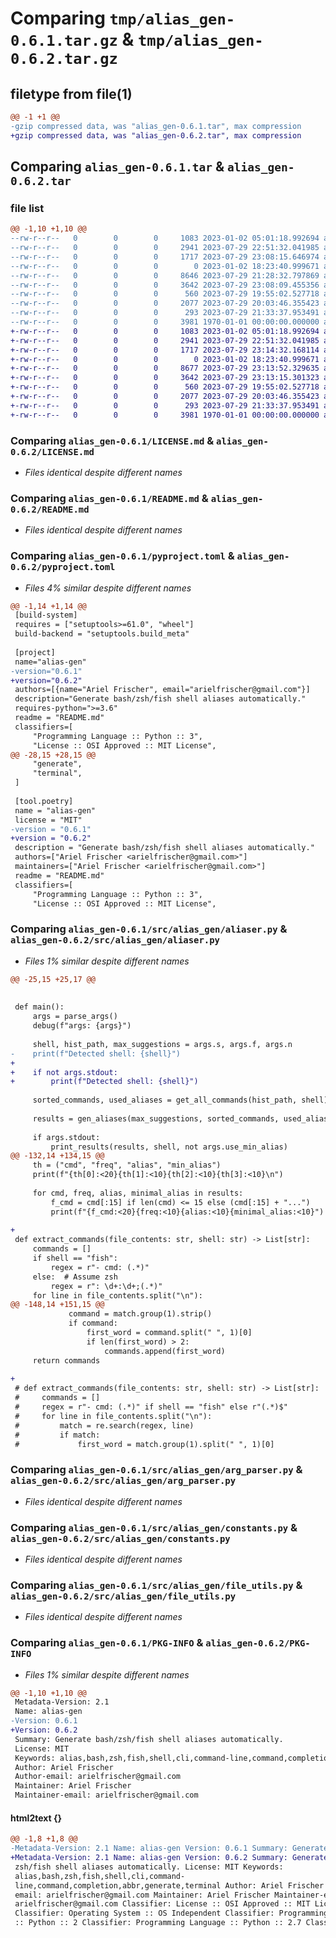 # Comparing `tmp/alias_gen-0.6.1.tar.gz` & `tmp/alias_gen-0.6.2.tar.gz`

## filetype from file(1)

```diff
@@ -1 +1 @@
-gzip compressed data, was "alias_gen-0.6.1.tar", max compression
+gzip compressed data, was "alias_gen-0.6.2.tar", max compression
```

## Comparing `alias_gen-0.6.1.tar` & `alias_gen-0.6.2.tar`

### file list

```diff
@@ -1,10 +1,10 @@
--rw-r--r--   0        0        0     1083 2023-01-02 05:01:18.992694 alias_gen-0.6.1/LICENSE.md
--rw-r--r--   0        0        0     2941 2023-07-29 22:51:32.041985 alias_gen-0.6.1/README.md
--rw-r--r--   0        0        0     1717 2023-07-29 23:08:15.646974 alias_gen-0.6.1/pyproject.toml
--rw-r--r--   0        0        0        0 2023-01-02 18:23:40.999671 alias_gen-0.6.1/src/alias_gen/__init__.py
--rw-r--r--   0        0        0     8646 2023-07-29 21:28:32.797869 alias_gen-0.6.1/src/alias_gen/aliaser.py
--rw-r--r--   0        0        0     3642 2023-07-29 23:08:09.455356 alias_gen-0.6.1/src/alias_gen/arg_parser.py
--rw-r--r--   0        0        0      560 2023-07-29 19:55:02.527718 alias_gen-0.6.1/src/alias_gen/constants.py
--rw-r--r--   0        0        0     2077 2023-07-29 20:03:46.355423 alias_gen-0.6.1/src/alias_gen/file_utils.py
--rw-r--r--   0        0        0      293 2023-07-29 21:33:37.953491 alias_gen-0.6.1/src/alias_gen/logger.py
--rw-r--r--   0        0        0     3981 1970-01-01 00:00:00.000000 alias_gen-0.6.1/PKG-INFO
+-rw-r--r--   0        0        0     1083 2023-01-02 05:01:18.992694 alias_gen-0.6.2/LICENSE.md
+-rw-r--r--   0        0        0     2941 2023-07-29 22:51:32.041985 alias_gen-0.6.2/README.md
+-rw-r--r--   0        0        0     1717 2023-07-29 23:14:32.168114 alias_gen-0.6.2/pyproject.toml
+-rw-r--r--   0        0        0        0 2023-01-02 18:23:40.999671 alias_gen-0.6.2/src/alias_gen/__init__.py
+-rw-r--r--   0        0        0     8677 2023-07-29 23:13:52.329635 alias_gen-0.6.2/src/alias_gen/aliaser.py
+-rw-r--r--   0        0        0     3642 2023-07-29 23:13:15.301323 alias_gen-0.6.2/src/alias_gen/arg_parser.py
+-rw-r--r--   0        0        0      560 2023-07-29 19:55:02.527718 alias_gen-0.6.2/src/alias_gen/constants.py
+-rw-r--r--   0        0        0     2077 2023-07-29 20:03:46.355423 alias_gen-0.6.2/src/alias_gen/file_utils.py
+-rw-r--r--   0        0        0      293 2023-07-29 21:33:37.953491 alias_gen-0.6.2/src/alias_gen/logger.py
+-rw-r--r--   0        0        0     3981 1970-01-01 00:00:00.000000 alias_gen-0.6.2/PKG-INFO
```

### Comparing `alias_gen-0.6.1/LICENSE.md` & `alias_gen-0.6.2/LICENSE.md`

 * *Files identical despite different names*

### Comparing `alias_gen-0.6.1/README.md` & `alias_gen-0.6.2/README.md`

 * *Files identical despite different names*

### Comparing `alias_gen-0.6.1/pyproject.toml` & `alias_gen-0.6.2/pyproject.toml`

 * *Files 4% similar despite different names*

```diff
@@ -1,14 +1,14 @@
 [build-system]
 requires = ["setuptools>=61.0", "wheel"]
 build-backend = "setuptools.build_meta"
 
 [project]
 name="alias-gen"
-version="0.6.1"
+version="0.6.2"
 authors=[{name="Ariel Frischer", email="arielfrischer@gmail.com"}]
 description="Generate bash/zsh/fish shell aliases automatically."
 requires-python=">=3.6"
 readme = "README.md"
 classifiers=[
     "Programming Language :: Python :: 3",
     "License :: OSI Approved :: MIT License",
@@ -28,15 +28,15 @@
     "generate",
     "terminal",
 ]
 
 [tool.poetry]
 name = "alias-gen"
 license = "MIT"
-version = "0.6.1"
+version = "0.6.2"
 description = "Generate bash/zsh/fish shell aliases automatically."
 authors=["Ariel Frischer <arielfrischer@gmail.com>"]
 maintainers=["Ariel Frischer <arielfrischer@gmail.com>"]
 readme = "README.md"
 classifiers=[
     "Programming Language :: Python :: 3",
     "License :: OSI Approved :: MIT License",
```

### Comparing `alias_gen-0.6.1/src/alias_gen/aliaser.py` & `alias_gen-0.6.2/src/alias_gen/aliaser.py`

 * *Files 1% similar despite different names*

```diff
@@ -25,15 +25,17 @@
 
 
 def main():
     args = parse_args()
     debug(f"args: {args}")
 
     shell, hist_path, max_suggestions = args.s, args.f, args.n
-    print(f"Detected shell: {shell}")
+
+    if not args.stdout:
+        print(f"Detected shell: {shell}")
 
     sorted_commands, used_aliases = get_all_commands(hist_path, shell)
 
     results = gen_aliases(max_suggestions, sorted_commands, used_aliases)
 
     if args.stdout:
         print_results(results, shell, not args.use_min_alias)
@@ -132,14 +134,15 @@
     th = ("cmd", "freq", "alias", "min_alias")
     print(f"{th[0]:<20}{th[1]:<10}{th[2]:<10}{th[3]:<10}\n")
 
     for cmd, freq, alias, minimal_alias in results:
         f_cmd = cmd[:15] if len(cmd) <= 15 else (cmd[:15] + "...")
         print(f"{f_cmd:<20}{freq:<10}{alias:<10}{minimal_alias:<10}")
 
+
 def extract_commands(file_contents: str, shell: str) -> List[str]:
     commands = []
     if shell == "fish":
         regex = r"- cmd: (.*)"
     else:  # Assume zsh
         regex = r": \d+:\d+;(.*)"
     for line in file_contents.split("\n"):
@@ -148,14 +151,15 @@
             command = match.group(1).strip()
             if command:
                 first_word = command.split(" ", 1)[0]
                 if len(first_word) > 2:
                     commands.append(first_word)
     return commands
 
+
 # def extract_commands(file_contents: str, shell: str) -> List[str]:
 #     commands = []
 #     regex = r"- cmd: (.*)" if shell == "fish" else r"(.*)$"
 #     for line in file_contents.split("\n"):
 #         match = re.search(regex, line)
 #         if match:
 #             first_word = match.group(1).split(" ", 1)[0]
```

### Comparing `alias_gen-0.6.1/src/alias_gen/arg_parser.py` & `alias_gen-0.6.2/src/alias_gen/arg_parser.py`

 * *Files identical despite different names*

### Comparing `alias_gen-0.6.1/src/alias_gen/constants.py` & `alias_gen-0.6.2/src/alias_gen/constants.py`

 * *Files identical despite different names*

### Comparing `alias_gen-0.6.1/src/alias_gen/file_utils.py` & `alias_gen-0.6.2/src/alias_gen/file_utils.py`

 * *Files identical despite different names*

### Comparing `alias_gen-0.6.1/PKG-INFO` & `alias_gen-0.6.2/PKG-INFO`

 * *Files 1% similar despite different names*

```diff
@@ -1,10 +1,10 @@
 Metadata-Version: 2.1
 Name: alias-gen
-Version: 0.6.1
+Version: 0.6.2
 Summary: Generate bash/zsh/fish shell aliases automatically.
 License: MIT
 Keywords: alias,bash,zsh,fish,shell,cli,command-line,command,completion,abbr,generate,terminal
 Author: Ariel Frischer
 Author-email: arielfrischer@gmail.com
 Maintainer: Ariel Frischer
 Maintainer-email: arielfrischer@gmail.com
```

#### html2text {}

```diff
@@ -1,8 +1,8 @@
-Metadata-Version: 2.1 Name: alias-gen Version: 0.6.1 Summary: Generate bash/
+Metadata-Version: 2.1 Name: alias-gen Version: 0.6.2 Summary: Generate bash/
 zsh/fish shell aliases automatically. License: MIT Keywords:
 alias,bash,zsh,fish,shell,cli,command-
 line,command,completion,abbr,generate,terminal Author: Ariel Frischer Author-
 email: arielfrischer@gmail.com Maintainer: Ariel Frischer Maintainer-email:
 arielfrischer@gmail.com Classifier: License :: OSI Approved :: MIT License
 Classifier: Operating System :: OS Independent Classifier: Programming Language
 :: Python :: 2 Classifier: Programming Language :: Python :: 2.7 Classifier:
```

